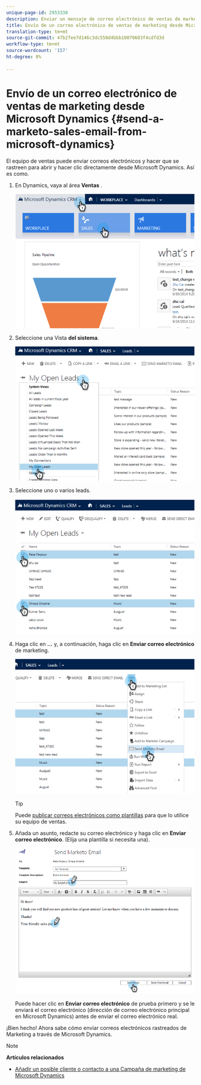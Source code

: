 ```yaml
---
unique-page-id: 2953338
description: Enviar un mensaje de correo electrónico de ventas de marketing desde Microsoft Dynamics - Documentos de marketing - Documentación del producto
title: Envío de un correo electrónico de ventas de marketing desde Microsoft Dynamics
translation-type: tm+mt
source-git-commit: 47b2fee7d146c3dc558d4bbb10070683f4cdfd3d
workflow-type: tm+mt
source-wordcount: '157'
ht-degree: 0%

---
```



# Envío de un correo electrónico de ventas de marketing desde Microsoft Dynamics {#send-a-marketo-sales-email-from-microsoft-dynamics}

El equipo de ventas puede enviar correos electrónicos y hacer que se rastreen para abrir y hacer clic directamente desde Microsoft Dynamics. Así es como.

1. En Dynamics, vaya al área **Ventas** .

   ![](assets/image2014-10-20-11-3a56-3a9.png)

1. Seleccione una Vista **del sistema**.

   ![](assets/image2014-10-20-11-3a56-3a20.png)

1. Seleccione uno o varios leads.

   ![](assets/image2014-10-20-11-3a56-3a35.png)

1. Haga clic en **...** y, a continuación, haga clic en **Enviar correo electrónico** de marketing.

   ![](assets/image2014-10-20-11-3a56-3a57.png)

   >[!TIP]
   >
   >Puede [publicar correos electrónicos como plantillas](../../../../product-docs/marketo-sales-insight/msi-for-salesforce/features/actions-in-the-msi-panel/send-marketo-email/publish-an-email-to-sales-insight.md) para que lo utilice su equipo de ventas.

1. Añada un asunto, redacte su correo electrónico y haga clic en **Enviar correo electrónico**. (Elija una plantilla si necesita una).

   ![](assets/image2014-10-20-11-3a57-3a8.png)

   Puede hacer clic en **Enviar correo electrónico** de prueba primero y se le enviará el correo electrónico (dirección de correo electrónico principal en Microsoft Dynamics) antes de enviar el correo electrónico real.

¡Bien hecho! Ahora sabe cómo enviar correos electrónicos rastreados de Marketing a través de Microsoft Dynamics.

>[!NOTE]
>
>**Artículos relacionados**
>
>* [Añadir un posible cliente o contacto a una Campaña de marketing de Microsoft Dynamics](add-a-lead-contact-to-a-marketo-campaign-from-microsoft-dynamics.md)

>



